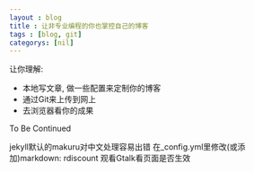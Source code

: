 ```yaml
---
layout : blog
title : 让非专业编程的你也掌控自己的博客
tags : [blog, git]
categorys: [nil]
---
```

让你理解:

* 本地写文章, 做一些配置来定制你的博客
* 通过Git来上传到网上
* 去浏览器看你的成果

To Be Continued

jekyll默认的makuru对中文处理容易出错 在_config.yml里修改(或添加)markdown: rdiscount
观看Gtalk看页面是否生效

